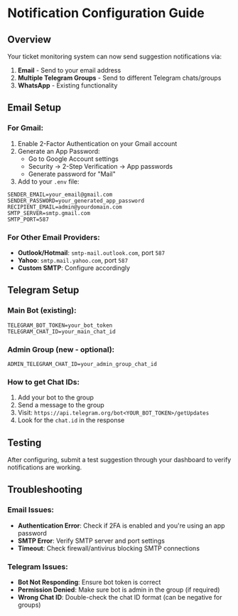 # Notification Configuration Guide

## Overview
Your ticket monitoring system can now send suggestion notifications via:
1. **Email** - Send to your email address
2. **Multiple Telegram Groups** - Send to different Telegram chats/groups
3. **WhatsApp** - Existing functionality

## Email Setup

### For Gmail:
1. Enable 2-Factor Authentication on your Gmail account
2. Generate an App Password:
   - Go to Google Account settings
   - Security → 2-Step Verification → App passwords
   - Generate password for "Mail"
3. Add to your `.env` file:
```
SENDER_EMAIL=your_email@gmail.com
SENDER_PASSWORD=your_generated_app_password
RECIPIENT_EMAIL=admin@yourdomain.com
SMTP_SERVER=smtp.gmail.com
SMTP_PORT=587
```

### For Other Email Providers:
- **Outlook/Hotmail**: `smtp-mail.outlook.com`, port `587`
- **Yahoo**: `smtp.mail.yahoo.com`, port `587`
- **Custom SMTP**: Configure accordingly

## Telegram Setup

### Main Bot (existing):
```
TELEGRAM_BOT_TOKEN=your_bot_token
TELEGRAM_CHAT_ID=your_main_chat_id
```

### Admin Group (new - optional):
```
ADMIN_TELEGRAM_CHAT_ID=your_admin_group_chat_id
```

### How to get Chat IDs:
1. Add your bot to the group
2. Send a message to the group
3. Visit: `https://api.telegram.org/bot<YOUR_BOT_TOKEN>/getUpdates`
4. Look for the `chat.id` in the response

## Testing
After configuring, submit a test suggestion through your dashboard to verify notifications are working.

## Troubleshooting

### Email Issues:
- **Authentication Error**: Check if 2FA is enabled and you're using an app password
- **SMTP Error**: Verify SMTP server and port settings
- **Timeout**: Check firewall/antivirus blocking SMTP connections

### Telegram Issues:
- **Bot Not Responding**: Ensure bot token is correct
- **Permission Denied**: Make sure bot is admin in the group (if required)
- **Wrong Chat ID**: Double-check the chat ID format (can be negative for groups)

